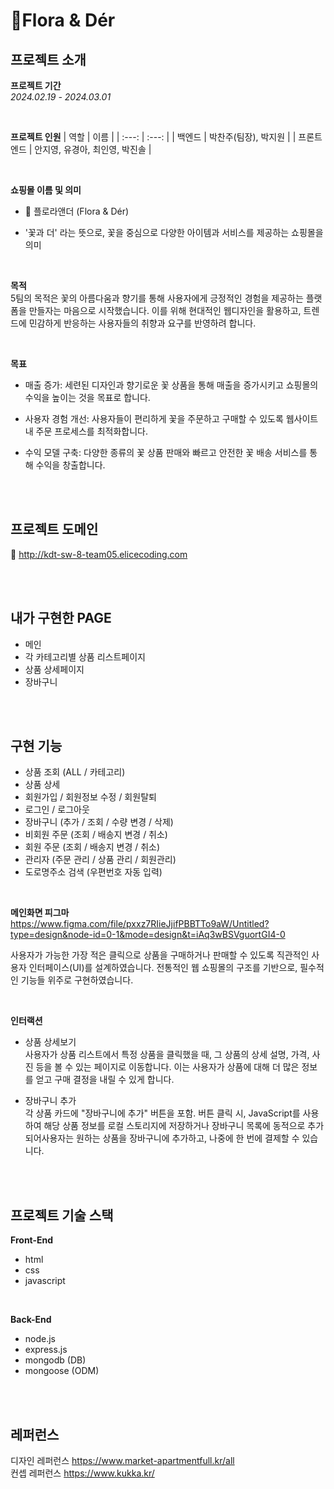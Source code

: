 # 🌹Flora & Dér


## 프로젝트 소개  
**프로젝트 기간**<br>
 *2024.02.19 - 2024.03.01*

<br>

**프로젝트 인원**
| 역할 | 이름 |
| :---: | :---: |
| 백엔드 | 박찬주(팀장), 박지원 | 
| 프론트엔드 | 안지영, 유경아, 최인영, 박진솔  | 

<br>

**쇼핑몰 이름 및 의미**
- 🌹 플로라앤더 (Flora & Dér)

- '꽃과 더' 라는 뜻으로, 꽃을 중심으로 다양한 아이템과 서비스를 제공하는 쇼핑몰을 의미

<br>

**목적**<br>
5팀의 목적은 꽃의 아름다움과 향기를 통해 사용자에게 긍정적인 경험을 제공하는 플랫폼을 만들자는 마음으로 시작했습니다. 이를 위해 현대적인 웹디자인을 활용하고, 트렌드에 민감하게 반응하는 사용자들의 취향과 요구를 반영하려 합니다.

<br>

**목표**
- 매출 증가: 세련된 디자인과 향기로운 꽃 상품을 통해 매출을 증가시키고 쇼핑몰의 수익을 높이는 것을 목표로 합니다.

- 사용자 경험 개선: 사용자들이 편리하게 꽃을 주문하고 구매할 수 있도록 웹사이트 내 주문 프로세스를 최적화합니다.

- 수익 모델 구축: 다양한 종류의 꽃 상품 판매와 빠르고 안전한 꽃 배송 서비스를 통해 수익을 창출합니다.

<br>
<br>

## 프로젝트 도메인<br>
🔗 http://kdt-sw-8-team05.elicecoding.com

<br>
<br>

## 내가 구현한 PAGE
- 메인
- 각 카테고리별 상품 리스트페이지
- 상품 상세페이지
- 장바구니

<br>
<br>

## 구현 기능

- 상품 조회 (ALL / 카테고리)
- 상품 상세
- 회원가입 / 회원정보 수정 / 회원탈퇴
- 로그인 / 로그아웃
- 장바구니 (추가 / 조회  / 수량 변경 / 삭제)
- 비회원 주문 (조회 / 배송지 변경 / 취소)
- 회원 주문 (조회 / 배송지 변경 / 취소)
- 관리자 (주문 관리 / 상품 관리 / 회원관리)
- 도로명주소 검색 (우편번호 자동 입력)

<br>

**메인화면 피그마** <br>
https://www.figma.com/file/pxxz7RIieJjifPBBTTo9aW/Untitled?type=design&node-id=0-1&mode=design&t=iAq3wBSVguortGI4-0 


사용자가 가능한 가장 적은 클릭으로 상품을 구매하거나 판매할 수 있도록 직관적인 사용자 인터페이스(UI)를 설계하였습니다. 전통적인 웹 쇼핑몰의 구조를 기반으로, 필수적인 기능들 위주로 구현하였습니다. 

<br>

**인터랙션**
- 상품 상세보기 <br>
사용자가 상품 리스트에서 특정 상품을 클릭했을 때, 그 상품의 상세 설명, 가격, 사진 등을 볼 수 있는 페이지로 이동합니다. 이는 사용자가 상품에 대해 더 많은 정보를 얻고 구매 결정을 내릴 수 있게 합니다.

- 장바구니 추가 <br>
각 상품 카드에 "장바구니에 추가" 버튼을 포함. 버튼 클릭 시, JavaScript를 사용하여 해당 상품 정보를 로컬 스토리지에 저장하거나 장바구니 목록에 동적으로 추가되어사용자는 원하는 상품을 장바구니에 추가하고, 나중에 한 번에 결제할 수 있습니다.

<br>
<br>


## 프로젝트 기술 스택
**Front-End**<br>
- html
- css
- javascript

<br>

**Back-End**<br>
- node.js
- express.js
- mongodb (DB)
- mongoose (ODM)

<br>
<br>

## 레퍼런스
디자인 레퍼런스 https://www.market-apartmentfull.kr/all <br>
컨셉 레퍼런스 https://www.kukka.kr/
